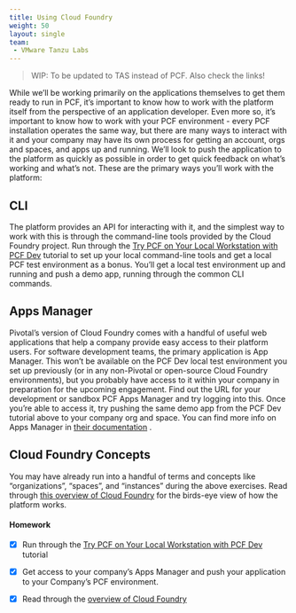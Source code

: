 ```yaml
---
title: Using Cloud Foundry
weight: 50
layout: single
team:
 - VMware Tanzu Labs
---
```


> WIP: To be updated to TAS instead of PCF. Also check the links!

While we’ll be working primarily on the applications themselves to get them ready to run in PCF, it’s important to know how to work with the platform itself from the perspective of an application developer. Even more so, it’s important to know how to work with your PCF environment - every PCF installation operates the same way, but there are many ways to interact with it and your company may have its own process for getting an account, orgs and spaces, and apps up and running.
We’ll look to push the application to the platform as quickly as possible in order to get quick feedback on what’s working and what’s not. These are the primary ways you’ll work with the platform:

## CLI
The platform provides an API for interacting with it, and the simplest way to work with this is through the command-line tools provided by the Cloud Foundry project. Run through the [Try PCF on Your Local Workstation with PCF Dev](https://pivotal.io/platform/pcf-tutorials/getting-started-with-pivotal-cloud-foundry-dev/introduction) tutorial to set up your local command-line tools and get a local PCF test environment as a bonus. You’ll get a local test environment up and running and push a demo app, running through the common CLI commands.

## Apps Manager
Pivotal’s version of Cloud Foundry comes with a handful of useful web applications that help a company provide easy access to their platform users. For software development teams, the primary application is App Manager. This won’t be available on the PCF Dev local test environment you set up previously (or in any non-Pivotal or open-source Cloud Foundry environments), but you probably have access to it within your company in preparation for the upcoming engagement. Find out the URL for your development or sandbox PCF Apps Manager and try logging into this. Once you’re able to access it, try pushing the same demo app from the PCF Dev tutorial above to your company org and space. You can find more info on Apps Manager in [their documentation](https://docs.pivotal.io/pivotalcf/2-2/console/index.html) .

## Cloud Foundry Concepts
You may have already run into a handful of terms and concepts like “organizations”, “spaces”, and “instances” during the above exercises. Read through [this overview of Cloud Foundry](https://docs.pivotal.io/pivotalcf/2-2/concepts/overview.html) for the birds-eye view of how the platform works.


#### Homework

- [x] Run through the [Try PCF on Your Local Workstation with PCF Dev](https://pivotal.io/platform/pcf-tutorials/getting-started-with-pivotal-cloud-foundry-dev/introduction) tutorial
- [x] Get access to your company’s Apps Manager and push your application to your Company’s PCF environment.
- [x] Read through the [overview of Cloud Foundry](https://docs.pivotal.io/pivotalcf/2-2/concepts/overview.html) 

